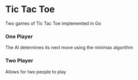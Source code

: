# Tic Tac Toe
Two games of Tic Tac Toe implemented in Go
### One Player
The AI determines its next move using the minimax algorithm

### Two Player
Allows for two people to play
